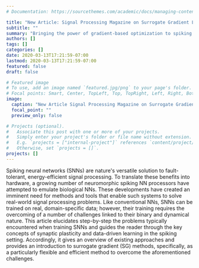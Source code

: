 ```yaml
---
# Documentation: https://sourcethemes.com/academic/docs/managing-content/

title: "New Article: Signal Processing Magazine on Surrogate Gradient Learning"
subtitle: ""
summary: "Bringing the power of gradient-based optimization to spiking neural networks"
authors: []
tags: []
categories: []
date: 2020-03-13T17:21:59-07:00
lastmod: 2020-03-13T17:21:59-07:00
featured: false
draft: false

# Featured image
# To use, add an image named `featured.jpg/png` to your page's folder.
# Focal points: Smart, Center, TopLeft, Top, TopRight, Left, Right, BottomLeft, Bottom, BottomRight.
image:
  caption: "New Article Signal Processing Magazine on Surrogate Gradient Learning"
  focal_point: ""
  preview_only: false

# Projects (optional).
#   Associate this post with one or more of your projects.
#   Simply enter your project's folder or file name without extension.
#   E.g. `projects = ["internal-project"]` references `content/project/deep-learning/index.md`.
#   Otherwise, set `projects = []`.
projects: []
---
```

Spiking neural networks (SNNs) are nature's versatile solution to fault-tolerant, energy-efficient signal processing. To translate these benefits into hardware, a growing number of neuromorphic spiking NN processors have attempted to emulate biological NNs. These developments have created an imminent need for methods and tools that enable such systems to solve real-world signal processing problems. Like conventional NNs, SNNs can be trained on real, domain-specific data; however, their training requires the overcoming of a number of challenges linked to their binary and dynamical nature. This article elucidates step-by-step the problems typically encountered when training SNNs and guides the reader through the key concepts of synaptic plasticity and data-driven learning in the spiking setting. Accordingly, it gives an overview of existing approaches and provides an introduction to surrogate gradient (SG) methods, specifically, as a particularly flexible and efficient method to overcome the aforementioned challenges. 
